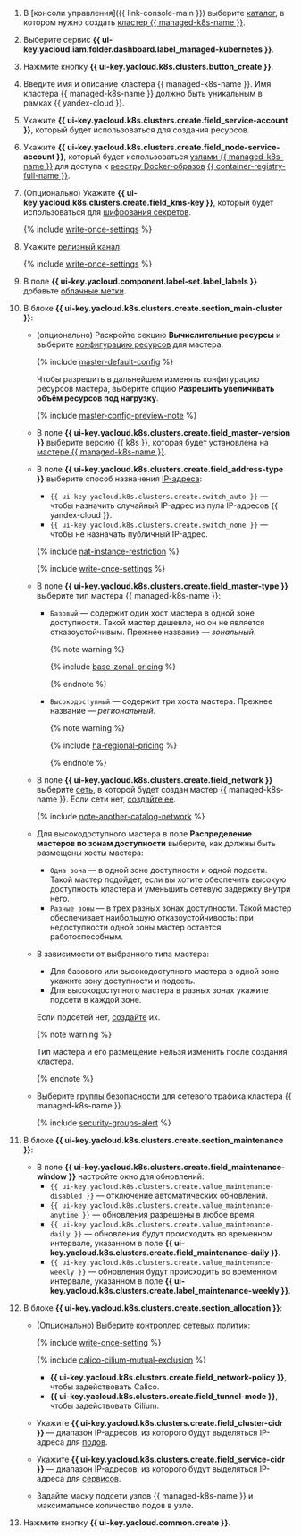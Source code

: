 1. В [консоли управления]({{ link-console-main }}) выберите [каталог](../../resource-manager/concepts/resources-hierarchy.md#folder), в котором нужно создать [кластер {{ managed-k8s-name }}](../../managed-kubernetes/concepts/index.md#kubernetes-cluster).
1. Выберите сервис **{{ ui-key.yacloud.iam.folder.dashboard.label_managed-kubernetes }}**.
1. Нажмите кнопку **{{ ui-key.yacloud.k8s.clusters.button_create }}**.
1. Введите имя и описание кластера {{ managed-k8s-name }}. Имя кластера {{ managed-k8s-name }} должно быть уникальным в рамках {{ yandex-cloud }}.
1. Укажите **{{ ui-key.yacloud.k8s.clusters.create.field_service-account }}**, который будет использоваться для создания ресурсов.
1. Укажите **{{ ui-key.yacloud.k8s.clusters.create.field_node-service-account }}**, который будет использоваться [узлами {{ managed-k8s-name }}](../../managed-kubernetes/concepts/index.md#node-group) для доступа к [реестру Docker-образов](../../container-registry/concepts/registry.md) [{{ container-registry-full-name }}](../../container-registry/).
1. (Опционально) Укажите **{{ ui-key.yacloud.k8s.clusters.create.field_kms-key }}**, который будет использоваться для [шифрования секретов](../../managed-kubernetes/concepts/encryption.md).

   {% include [write-once-settings](write-once-setting.md) %}

1. Укажите [релизный канал](../../managed-kubernetes/concepts/release-channels-and-updates.md).

   {% include [write-once-settings](write-once-setting.md) %}

1. В поле **{{ ui-key.yacloud.component.label-set.label_labels }}** добавьте [облачные метки](../../managed-kubernetes/concepts/index.md#cluster-labels).

1. В блоке **{{ ui-key.yacloud.k8s.clusters.create.section_main-cluster }}**:
   * (опционально) Раскройте секцию **Вычислительные ресурсы** и выберите [конфигурацию ресурсов](../../managed-kubernetes/concepts/index.md#master-resources) для мастера.

     {% include [master-default-config](../../_includes/managed-kubernetes/master-default-config.md) %}

     Чтобы разрешить в дальнейшем изменять конфигурацию ресурсов мастера, выберите опцию **Разрешить увеличивать объём ресурсов под нагрузку**.

     {% include [master-config-preview-note](../../_includes/managed-kubernetes/master-config-preview-note.md) %}

   * В поле **{{ ui-key.yacloud.k8s.clusters.create.field_master-version }}** выберите версию {{ k8s }}, которая будет установлена на [мастере {{ managed-k8s-name }}](../../managed-kubernetes/concepts/index.md#master).
   * В поле **{{ ui-key.yacloud.k8s.clusters.create.field_address-type }}** выберите способ назначения [IP-адреса](../../vpc/concepts/address.md):
     * `{{ ui-key.yacloud.k8s.clusters.create.switch_auto }}` — чтобы назначить случайный IP-адрес из пула IP-адресов {{ yandex-cloud }}.
     * `{{ ui-key.yacloud.k8s.clusters.create.switch_none }}` — чтобы не назначать публичный IP-адрес.

     {% include [nat-instance-restriction](nat-instance-restriction.md) %}

     {% include [write-once-settings](write-once-setting.md) %}

   * В поле **{{ ui-key.yacloud.k8s.clusters.create.field_master-type }}** выберите тип мастера {{ managed-k8s-name }}:
     * `Базовый` — содержит один хост мастера в одной зоне доступности. Такой мастер дешевле, но он не является отказоустойчивым. Прежнее название — _зональный_.

       {% note warning %}

       {% include [base-zonal-pricing](../../_includes/managed-kubernetes/base-zonal-pricing.md) %}

       {% endnote %}

     * `Высокодоступный` — содержит три хоста мастера. Прежнее название — _региональный_.

       {% note warning %}

       {% include [ha-regional-pricing](../../_includes/managed-kubernetes/ha-regional-pricing.md) %}

       {% endnote %}

   * В поле **{{ ui-key.yacloud.k8s.clusters.create.field_network }}** выберите [сеть](../../vpc/concepts/network.md#network), в которой будет создан мастер {{ managed-k8s-name }}. Если сети нет, [создайте ее](../../vpc/operations/network-create.md).

      {% include [note-another-catalog-network](note-another-catalog-network.md) %}

   * Для высокодоступного мастера в поле **Распределение мастеров по зонам доступности** выберите, как должны быть размещены хосты мастера:
     * `Одна зона` — в одной зоне доступности и одной подсети. Такой мастер подойдет, если вы хотите обеспечить высокую доступность кластера и уменьшить сетевую задержку внутри него.
     * `Разные зоны` — в трех разных зонах доступности. Такой мастер обеспечивает наибольшую отказоустойчивость: при недоступности одной зоны мастер остается работоспособным.

   * В зависимости от выбранного типа мастера:
     * Для базового или высокодоступного мастера в одной зоне укажите зону доступности и подсеть. 
     * Для высокодоступного мастера в разных зонах укажите подсети в каждой зоне. 

     Если подсетей нет, [создайте](../../vpc/operations/subnet-create.md) их.

     {% note warning %}

     Тип мастера и его размещение нельзя изменить после создания кластера.

     {% endnote %}

   * Выберите [группы безопасности](../../vpc/concepts/security-groups.md) для сетевого трафика кластера {{ managed-k8s-name }}.

     {% include [security-groups-alert](security-groups-alert.md) %}

1. В блоке **{{ ui-key.yacloud.k8s.clusters.create.section_maintenance }}**:
   * В поле **{{ ui-key.yacloud.k8s.clusters.create.field_maintenance-window }}** настройте окно для обновлений:
     * `{{ ui-key.yacloud.k8s.clusters.create.value_maintenance-disabled }}` — отключение автоматических обновлений.
     * `{{ ui-key.yacloud.k8s.clusters.create.value_maintenance-anytime }}` — обновления разрешены в любое время.
     * `{{ ui-key.yacloud.k8s.clusters.create.value_maintenance-daily }}` — обновления будут происходить во временном интервале, указанном в поле **{{ ui-key.yacloud.k8s.clusters.create.field_maintenance-daily }}**.
     * `{{ ui-key.yacloud.k8s.clusters.create.value_maintenance-weekly }}` — обновления будут происходить во временном интервале, указанном в поле **{{ ui-key.yacloud.k8s.clusters.create.label_maintenance-weekly }}**.
1. В блоке **{{ ui-key.yacloud.k8s.clusters.create.section_allocation }}**:
   * (Опционально) Выберите [контроллер сетевых политик](../../managed-kubernetes/concepts/network-policy.md#policy-controllers):

     {% include [write-once-setting](write-once-setting.md) %}

     {% include [calico-cilium-mutual-exclusion](calico-cilium-mutual-exclusion.md) %}

     * **{{ ui-key.yacloud.k8s.clusters.create.field_network-policy }}**, чтобы задействовать Calico.
     * **{{ ui-key.yacloud.k8s.clusters.create.field_tunnel-mode }}**, чтобы задействовать Cilium.


   * Укажите **{{ ui-key.yacloud.k8s.clusters.create.field_cluster-cidr }}** — диапазон IP-адресов, из которого будут выделяться IP-адреса для [подов](../../managed-kubernetes/concepts/index.md#pod).
   * Укажите **{{ ui-key.yacloud.k8s.clusters.create.field_service-cidr }}** — диапазон IP-адресов, из которого будут выделяться IP-адреса для [сервисов](../../managed-kubernetes/concepts/index.md#service).
   * Задайте маску подсети узлов {{ managed-k8s-name }} и максимальное количество подов в узле.
1. Нажмите кнопку **{{ ui-key.yacloud.common.create }}**.
